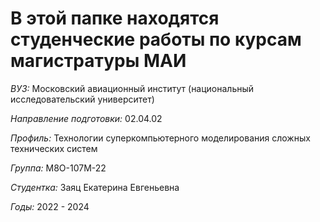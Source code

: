 # В этой папке находятся студенческие работы по курсам магистратуры МАИ

*ВУЗ:* Московский авиационный институт (национальный исследовательский университет)

*Направление подготовки:* 02.04.02

*Профиль:* Технологии суперкомпьютерного моделирования сложных технических систем

*Группа:* М8О-107М-22

*Студентка:* Заяц Екатерина Евгеньевна

*Годы:* 2022 - 2024
